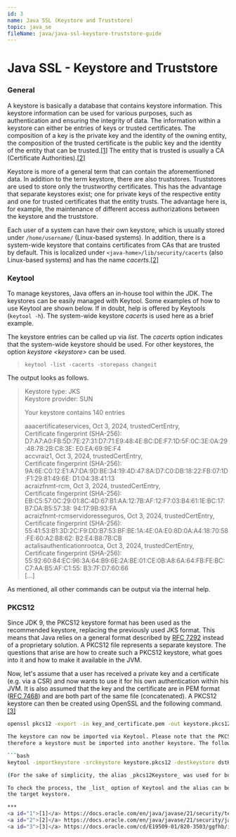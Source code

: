 ```yaml
---
id: 3
name: Java SSL (Keystore and Truststore)
topic: java_se
fileName: java/java-ssl-keystore-truststore-guide
---
```


# Java SSL - Keystore and Truststore

### General
A keystore is basically a database that contains keystore information. This keystore information can be used for 
various purposes, such as authentication and ensuring the integrity of data. The information within a keystore can 
either be entries of keys or trusted certificates. The composition of a key is the private key and the identity of the 
owning entity, the composition of the trusted certificate is the public key and the identity of the entity that can 
be trusted.[[1]](#1) The entity that is trusted is usually a CA (Certificate Authorities).[[2]](#2)

Keystore is more of a general term that can contain the aforementioned data. In addition to the term keystore, there 
are also truststores. Truststores are used to store only the trustworthy certificates. This has the advantage that 
separate keystores exist; one for private keys of the respective entity and one for trusted certificates that the 
entity trusts. The advantage here is, for example, the maintenance of different access authorizations between the 
keystore and the truststore.

Each user of a system can have their own keystore, which is usually stored under ```/home/username/``` (Linux-based systems).
In addition, there is a system-wide keystore that contains certificates from CAs that are trusted by default.
This is localized under ```<java-home>/lib/security/cacerts``` (also Linux-based systems) and has the name _cacerts_.[[2]](#2)

### Keytool
To manage keystores, Java offers an in-house tool within the JDK. The keystores can be easily managed with Keytool.
Some examples of how to use Keytool are shown below. If in doubt, help is offered by Keytools (```keytool -h```).
The system-wide keystore _cacerts_ is used here as a brief example.

The keystore entries can be called up via _list_. The _cacerts_ option indicates that the system-wide keystore should 
be used. For other keystores, the option _keystore \<keystore\>_ can be used.
> ```keytool -list -cacerts -storepass changeit```

The output looks as follows.

> Keystore type: JKS <br>
> Keystore provider: SUN
>
>Your keystore contains 140 entries
>
>aaacertificateservices, Oct 3, 2024, trustedCertEntry, <br>
> Certificate fingerprint (SHA-256): D7:A7:A0:FB:5D:7E:27:31:D7:71:E9:48:4E:BC:DE:F7:1D:5F:0C:3E:0A:29:48:78:2B:C8:3E:
> E0:EA:69:9E:F4 <br>
> accvraiz1, Oct 3, 2024, trustedCertEntry, <br>
> Certificate fingerprint (SHA-256): 9A:6E:C0:12:E1:A7:DA:9D:BE:34:19:4D:47:8A:D7:C0:DB:18:22:FB:07:1D:F1:29:81:49:6E:
> D1:04:38:41:13 <br>
> acraizfnmt-rcm, Oct 3, 2024, trustedCertEntry, <br>
> Certificate fingerprint (SHA-256): EB:C5:57:0C:29:01:8C:4D:67:B1:AA:12:7B:AF:12:F7:03:B4:61:1E:BC:17:B7:DA:B5:57:38:
> 94:17:9B:93:FA <br>
> acraizfnmt-rcmservidoresseguros, Oct 3, 2024, trustedCertEntry, <br>
> Certificate fingerprint (SHA-256): 55:41:53:B1:3D:2C:F9:DD:B7:53:BF:BE:1A:4E:0A:E0:8D:0A:A4:18:70:58:FE:60:A2:B8:62:
> B2:E4:B8:7B:CB <br>
> actalisauthenticationrootca, Oct 3, 2024, trustedCertEntry, <br>
> Certificate fingerprint (SHA-256): 55:92:60:84:EC:96:3A:64:B9:6E:2A:BE:01:CE:0B:A8:6A:64:FB:FE:BC:C7:AA:B5:AF:C1:55:
> B3:7F:D7:60:66 <br>
> [...]

As mentioned, all other commands can be output via the internal help.

### PKCS12
Since JDK 9, the PKCS12 keystore format has been used as the recommended keystore, replacing the previously used 
JKS format. This means that Java relies on a general format described by [RFC 7292](https://datatracker.ietf.org/doc/html/rfc7292)
instead of a proprietary solution. A PKCS12 file represents a separate keystore. The questions that arise are how to 
create such a PKCS12 keystore, what goes into it and how to make it available in the JVM.

Now, let's assume that a user has received a private key and a certificate (e.g. via a CSR) and now wants to use it for
his own authentication within his JVM. It is also assumed that the key and the certificate are in PEM format
([RFC 7468](https://datatracker.ietf.org/doc/html/rfc7468)) and are both part of the same file (concatenated).
A PKCS12 keystore can then be created using OpenSSL and the following command.[[3]](#3)

```bash
openssl pkcs12 -export -in key_and_certificate.pem -out keystore.pkcs12 -name pkcs12Keystore```

The keystore can now be imported via Keytool. Please note that the PKCS12 file is already a separate keystore and
therefore a keystore must be imported into another keystore. The following command can be used for this.

```bash
keytool -importkeystore -srckeystore keystore.pkcs12 -destkeystore dstKeyStore -srcstoretype pkcs12 -alias pkcs12Keystore ```

(For the sake of simplicity, the alias _pkcs12Keystore_ was used for both steps)

To check the process, the _list_ option of Keytool and the alias can be used to check whether the key is part of 
the target keystore.

***
<a id="1">[1]</a> https://docs.oracle.com/en/java/javase/21/security/terms-and-definitions.html <br>
<a id="2">[2]</a> https://docs.oracle.com/en/java/javase/21/security/java-cryptography-architecture-jca-reference-guide.html <br>
<a id="3">[3]</a> https://docs.oracle.com/cd/E19509-01/820-3503/ggfhb/index.html